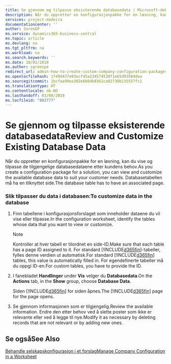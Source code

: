 ```yaml
---
title: Se gjennom og tilpasse eksisterende databasedata | Microsoft-dokumentasjon
description: Når du oppretter en konfigurasjonpakke for en løsning, kan du vise og tilpasse de tilgjengelige databasedataene etter kundens behov. Databasetabellen må ha en tilknyttet side.
services: project-madeira
documentationcenter: ''
author: SorenGP
ms.service: dynamics365-business-central
ms.topic: article
ms.devlang: na
ms.tgt_pltfrm: na
ms.workload: na
ms.search.keywords: ''
ms.date: 10/01/2018
ms.author: sgroespe
redirect_url: admin-how-to-create-custom-company-configuration-packages
ms.openlocfilehash: 1f49d437e03ecf45a234574530f1e65d93584dea
ms.sourcegitcommit: 1bcfaa99ea302e6b84b8361ca02730b135557fc1
ms.translationtype: HT
ms.contentlocale: nb-NO
ms.lasthandoff: 03/08/2019
ms.locfileid: "802777"
---
```

# <a name="review-and-customize-existing-database-data"></a><span data-ttu-id="f6893-104">Se gjennom og tilpasse eksisterende databasedata</span><span class="sxs-lookup"><span data-stu-id="f6893-104">Review and Customize Existing Database Data</span></span>
<span data-ttu-id="f6893-105">Når du oppretter en konfigurasjonpakke for en løsning, kan du vise og tilpasse de tilgjengelige databasedataene etter kundens behov.</span><span class="sxs-lookup"><span data-stu-id="f6893-105">As you create a configuration package for a solution, you can view and customize the available database data to suit your customer needs.</span></span> <span data-ttu-id="f6893-106">Databasetabellen må ha en tilknyttet side.</span><span class="sxs-lookup"><span data-stu-id="f6893-106">The database table has to have an associated page.</span></span>  

### <a name="to-customize-data-in-the-database"></a><span data-ttu-id="f6893-107">Slik tilpasser du data i databasen:</span><span class="sxs-lookup"><span data-stu-id="f6893-107">To customize data in the database</span></span>  

1.  <span data-ttu-id="f6893-108">Finn tabellene i konfigurasjonsforslaget som inneholder dataene du vil vise eller tilpasse.</span><span class="sxs-lookup"><span data-stu-id="f6893-108">In the configuration worksheet, identify the tables whose data that you want to view or customize.</span></span>  

    > [!NOTE]  
    >  <span data-ttu-id="f6893-109">Kontroller at hver tabell er tilordnet en side-ID.</span><span class="sxs-lookup"><span data-stu-id="f6893-109">Make sure that each table has a page ID assigned to it.</span></span> <span data-ttu-id="f6893-110">For standard [!INCLUDE[d365fin](includes/d365fin_md.md)]\-tabeller, fylles denne verdien ut automatisk.</span><span class="sxs-lookup"><span data-stu-id="f6893-110">For standard [!INCLUDE[d365fin](includes/d365fin_md.md)] tables, this value is automatically filled in.</span></span> <span data-ttu-id="f6893-111">For egendefinerte tabeller må du oppgi ID\-en.</span><span class="sxs-lookup"><span data-stu-id="f6893-111">For custom tables, you have to provide the ID.</span></span>  

2.  <span data-ttu-id="f6893-112">I fanebladet **Handlinger** under **Vis** velger du **Databasedata**.</span><span class="sxs-lookup"><span data-stu-id="f6893-112">On the **Actions** tab, in the **Show** group, choose **Database Data**.</span></span>  

     <span data-ttu-id="f6893-113">Siden [!INCLUDE[d365fin](includes/d365fin_md.md)] for siden åpnes.</span><span class="sxs-lookup"><span data-stu-id="f6893-113">The [!INCLUDE[d365fin](includes/d365fin_md.md)] page for the page opens.</span></span>  

3.  <span data-ttu-id="f6893-114">Se gjennom informasjonen som er tilgjengelig.</span><span class="sxs-lookup"><span data-stu-id="f6893-114">Review the available information.</span></span> <span data-ttu-id="f6893-115">Endre den etter behov ved å slette poster som ikke er relevante eller ved å legge til nye.</span><span class="sxs-lookup"><span data-stu-id="f6893-115">Modify it as necessary by deleting records that are not relevant or by adding new ones.</span></span>  

## <a name="see-also"></a><span data-ttu-id="f6893-116">Se også</span><span class="sxs-lookup"><span data-stu-id="f6893-116">See Also</span></span>  
 [<span data-ttu-id="f6893-117">Behandle selskapskonfigurasjon i et forslag</span><span class="sxs-lookup"><span data-stu-id="f6893-117">Manage Company Configuration in a Worksheet</span></span>](admin-how-to-manage-company-configuration-in-a-worksheet.md)
